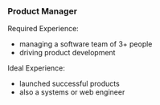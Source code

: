 ### Product Manager

Required Experience:
- managing a software team of 3+ people
- driving product development

Ideal Experience:
- launched successful products
- also a systems or web engineer
